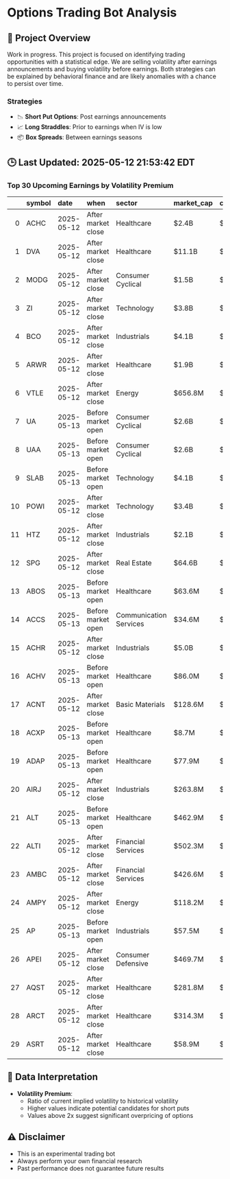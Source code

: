 # Options Trading Bot Analysis

## 🚀 Project Overview
Work in progress. This project is focused on identifying trading opportunities with a statistical edge.
We are selling volatility after earnings announcements and buying volatility before earnings.
Both strategies can be explained by behavioral finance and are likely anomalies with a chance to persist over time.

### Strategies
- 📉 **Short Put Options**: Post earnings announcements
- 📈 **Long Straddles**: Prior to earnings when IV is low
- 📦 **Box Spreads**: Between earnings seasons

## 🕒 Last Updated: 2025-05-12 21:53:42 EDT

### Top 30 Upcoming Earnings by Volatility Premium

|    | symbol   | date       | when               | sector                 | market_cap   | close   | hv_current   | iv_current   | vol_premium   |
|---:|:---------|:-----------|:-------------------|:-----------------------|:-------------|:--------|:-------------|:-------------|:--------------|
|  0 | ACHC     | 2025-05-12 | After market close | Healthcare             | $2.4B        | $23.84  | 60.62%       | 84.86%       | 1.40x         |
|  1 | DVA      | 2025-05-12 | After market close | Healthcare             | $11.1B       | $143.76 | 33.31%       | 46.21%       | 1.39x         |
|  2 | MODG     | 2025-05-12 | After market close | Consumer Cyclical      | $1.5B        | $7.34   | 70.20%       | 77.62%       | 1.11x         |
|  3 | ZI       | 2025-05-12 | After market close | Technology             | $3.8B        | $9.35   | 85.75%       | 82.91%       | 0.97x         |
|  4 | BCO      | 2025-05-12 | After market close | Industrials            | $4.1B        | $92.56  | 38.52%       | 35.30%       | 0.92x         |
|  5 | ARWR     | 2025-05-12 | After market close | Healthcare             | $1.9B        | $13.03  | 93.82%       | 79.48%       | 0.85x         |
|  6 | VTLE     | 2025-05-12 | After market close | Energy                 | $656.8M      | $16.05  | 132.09%      | 93.39%       | 0.71x         |
|  7 | UA       | 2025-05-13 | Before market open | Consumer Cyclical      | $2.6B        | $5.58   | 81.67%       | 57.15%       | 0.70x         |
|  8 | UAA      | 2025-05-13 | Before market open | Consumer Cyclical      | $2.6B        | $5.84   | 86.70%       | 59.00%       | 0.68x         |
|  9 | SLAB     | 2025-05-13 | Before market open | Technology             | $4.1B        | $117.05 | 87.72%       | 58.65%       | 0.67x         |
| 10 | POWI     | 2025-05-12 | After market close | Technology             | $3.4B        | $54.11  | 72.37%       | 46.68%       | 0.65x         |
| 11 | HTZ      | 2025-05-12 | After market close | Industrials            | $2.1B        | $6.72   | 196.67%      | 121.68%      | 0.62x         |
| 12 | SPG      | 2025-05-12 | After market close | Real Estate            | $64.6B       | $163.19 | 48.59%       | 27.90%       | 0.57x         |
| 13 | ABOS     | 2025-05-13 | Before market open | Healthcare             | $63.6M       | $0.98   | nan%         | nan%         | nanx          |
| 14 | ACCS     | 2025-05-13 | Before market open | Communication Services | $34.6M       | $8.98   | nan%         | nan%         | nanx          |
| 15 | ACHR     | 2025-05-12 | After market close | Industrials            | $5.0B        | $8.81   | nan%         | nan%         | nanx          |
| 16 | ACHV     | 2025-05-13 | Before market open | Healthcare             | $86.0M       | $2.35   | nan%         | nan%         | nanx          |
| 17 | ACNT     | 2025-05-12 | After market close | Basic Materials        | $128.6M      | $12.86  | nan%         | nan%         | nanx          |
| 18 | ACXP     | 2025-05-13 | Before market open | Healthcare             | $8.7M        | $0.36   | nan%         | nan%         | nanx          |
| 19 | ADAP     | 2025-05-13 | Before market open | Healthcare             | $77.9M       | $0.30   | nan%         | nan%         | nanx          |
| 20 | AIRJ     | 2025-05-12 | After market close | Industrials            | $263.8M      | $4.74   | nan%         | nan%         | nanx          |
| 21 | ALT      | 2025-05-13 | Before market open | Healthcare             | $462.9M      | $5.59   | nan%         | nan%         | nanx          |
| 22 | ALTI     | 2025-05-12 | After market close | Financial Services     | $502.3M      | $3.44   | nan%         | nan%         | nanx          |
| 23 | AMBC     | 2025-05-12 | After market close | Financial Services     | $426.6M      | $8.21   | nan%         | nan%         | nanx          |
| 24 | AMPY     | 2025-05-12 | After market close | Energy                 | $118.2M      | $2.89   | nan%         | nan%         | nanx          |
| 25 | AP       | 2025-05-13 | Before market open | Industrials            | $57.5M       | $2.69   | nan%         | nan%         | nanx          |
| 26 | APEI     | 2025-05-12 | After market close | Consumer Defensive     | $469.7M      | $27.49  | nan%         | nan%         | nanx          |
| 27 | AQST     | 2025-05-12 | After market close | Healthcare             | $281.8M      | $2.79   | nan%         | nan%         | nanx          |
| 28 | ARCT     | 2025-05-12 | After market close | Healthcare             | $314.3M      | $10.98  | nan%         | nan%         | nanx          |
| 29 | ASRT     | 2025-05-12 | After market close | Healthcare             | $58.9M       | $0.61   | nan%         | nan%         | nanx          |

## 📝 Data Interpretation

- **Volatility Premium**: 
  - Ratio of current implied volatility to historical volatility
  - Higher values indicate potential candidates for short puts
  - Values above 2x suggest significant overpricing of options

## ⚠️ Disclaimer
- This is an experimental trading bot
- Always perform your own financial research
- Past performance does not guarantee future results
